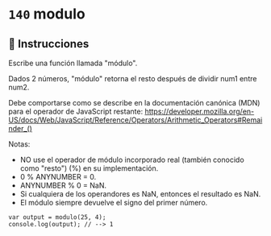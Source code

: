 # `140` modulo

## 📝 Instrucciones

Escribe una función llamada "módulo".

Dados 2 números, "módulo" retorna el resto después de dividir num1 entre num2.

Debe comportarse como se describe en la documentación canónica (MDN) para el operador de JavaScript restante:
https://developer.mozilla.org/en-US/docs/Web/JavaScript/Reference/Operators/Arithmetic_Operators#Remainder_()

Notas:
* NO use el operador de módulo incorporado real (también conocido como "resto") (%) en su implementación.
* 0 % ANYNUMBER = 0.
* ANYNUMBER % 0 = NaN.
* Si cualquiera de los operandores es NaN, entonces el resultado es NaN.
* El módulo siempre devuelve el signo del primer número.

```Js
var output = modulo(25, 4);
console.log(output); // --> 1
```